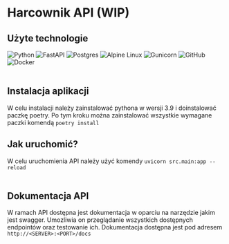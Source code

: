 # Harcownik API (WIP)

## Użyte technologie
![Python](https://img.shields.io/badge/python-3670A0?style=for-the-badge&logo=python&logoColor=ffdd54)
![FastAPI](https://img.shields.io/badge/FastAPI-005571?style=for-the-badge&logo=fastapi)
![Postgres](https://img.shields.io/badge/postgres-%23316192.svg?style=for-the-badge&logo=postgresql&logoColor=white)
![Alpine Linux](https://img.shields.io/badge/Alpine_Linux-%230D597F.svg?style=for-the-badge&logo=alpine-linux&logoColor=white)
![Gunicorn](https://img.shields.io/badge/gunicorn-%298729.svg?style=for-the-badge&logo=gunicorn&logoColor=white)
![GitHub](https://img.shields.io/badge/github-%23121011.svg?style=for-the-badge&logo=github&logoColor=white)
![Docker](https://img.shields.io/badge/docker-%230db7ed.svg?style=for-the-badge&logo=docker&logoColor=white)
<br></br>

## Instalacja aplikacji
W celu instalacji należy zainstalować pythona w wersji 3.9 i doinstalować paczkę poetry.
Po tym kroku można zainstalować wszystkie wymagane paczki komendą `poetry install`
## Jak uruchomić?
W celu uruchomienia API należy użyć komendy `uvicorn src.main:app --reload`
<br></br>

## Dokumentacja API
W ramach API dostępna jest dokumentacja w oparciu na narzędzie jakim jest swagger. Umozliwia on przeglądanie wszystkich dostępnych endpointów oraz testowanie ich. Dokumentacja dostępna jest pod adresem `http://<SERVER>:<PORT>/docs`
<br></br>
